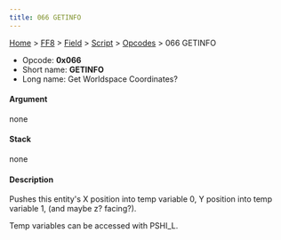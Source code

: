 ```yaml
---
title: 066 GETINFO
---
```


[Home](Main%20Page.md) > [FF8](FF8.md) > [Field](FF8/Field.md) > [Script](FF8/Field/Script.md) > [Opcodes](FF8/Field/Script/Opcodes.md) > 066 GETINFO

-   Opcode: **0x066**
-   Short name: **GETINFO**
-   Long name: Get Worldspace Coordinates?

#### Argument

none

#### Stack

none

#### Description

Pushes this entity's X position into temp variable 0, Y position into
temp variable 1, (and maybe z? facing?).

Temp variables can be accessed with PSHI\_L.

